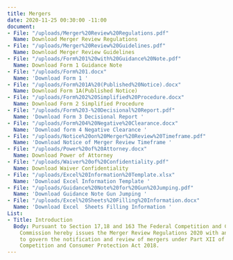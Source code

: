```yaml
---
title: Mergers
date: 2020-11-25 00:30:00 -11:00
document:
- File: "/uploads/Merger%20Review%20Regulations.pdf"
  Name: Download Merger Review Regulations
- File: "/uploads/Merger%20Review%20Guidelines.pdf"
  Name: Download Merger Review Guidelines
- File: "/uploads/Form%201%20with%20Guidance%20Note.pdf"
  Name: Download Form 1 Guidance Note
- File: "/uploads/Form%201.docx"
  Name: 'Download Form 1 '
- File: "/uploads/Form%201A%20(Published%20Notice).docx"
  Name: Download Form 1A(Published Notice)
- File: "/uploads/Form%202%20Simplified%20Procedure.docx"
  Name: Download Form 2 Simplified Procedure
- File: "/uploads/Form%203-%20Decisional%20Report.pdf"
  Name: 'Download Form 3 Decisional Report '
- File: "/uploads/Form%204%20Negative%20Clearance.docx"
  Name: 'Download form 4 Negative Clearance '
- File: "/uploads/Notice%20on%20Merger%20Review%20Timeframe.pdf"
  Name: 'Download Notice of Merger Review Timeframe '
- File: "/uploads/Power%20of%20Attorney.docx"
  Name: Download Power of Attorney
- File: "/uploads/Waiver%20of%20Confidentiality.pdf"
  Name: Download Waiver Confidentiality
- File: "/uploads/Excel%20Information%20Template.xlsx"
  Name: 'Download Excel Information Template '
- File: "/uploads/Guidance%20Note%20for%20Gun%20Jumping.pdf"
  Name: 'Download Guidance Note Gun Jumping '
- File: "/uploads/Excel%20Sheets%20Filling%20Information.docx"
  Name: 'Download Excel  Sheets Filling Information '
List:
- Title: Introduction
  Body: Pursuant to Section 17,18 and 163 The Federal Competition and Consumer Protection
    Commission hereby issues the Merger Review Regulations 2020 with ancillary instruments
    to govern the notification and review of mergers under Part XII of the Federal
    Competition and Consumer Protection Act 2018.
---
```


